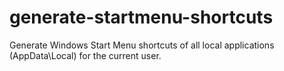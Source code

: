# generate-startmenu-shortcuts
Generate Windows Start Menu shortcuts of all local applications (AppData\Local) for the current user.
